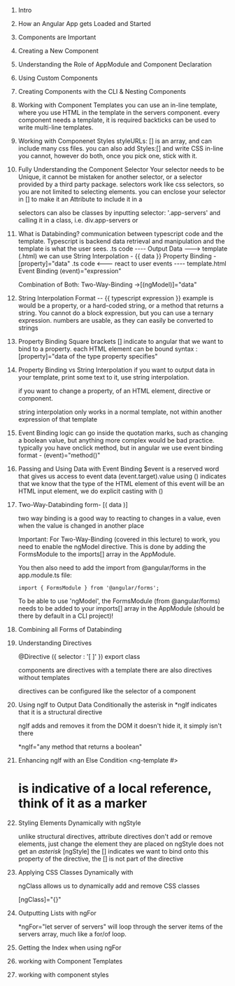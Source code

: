 1. Intro
2. How an Angular App gets Loaded and Started
3. Components are Important
4. Creating a New Component
5. Understanding the Role of AppModule and Component Declaration
6. Using Custom Components
7. Creating Components with the CLI & Nesting Components
8. Working with Component Templates
 you can use an in-line template, where you use HTML in the template in the servers component.
    every component needs a template, it is required
    backticks can be used to write multi-line templates.
9. Working with Componenet Styles
    styleURLs: [] is an array, and can include many css files.
    you can also add Styles:[] and write CSS in-line
    you cannot, however do both, once you pick one, stick with it.
10. Fully Understanding the Component Selector
    Your selector needs to be Unique, it cannot be mistaken for another selector, or a selector provided by a third party package.
    selectors work like css selectors, so you are not limited to selecting elements.
    you can enclose your selector in [] to make it an Attribute to include it in a <div selector>
    selectors can also be classes by inputting
    selector: '.app-servers' and calling it in a class, i.e. div.app-servers or <div class="app-servers">
11. What is Databinding?
    communication between typescript code and the template. Typescript is backend data retrieval and manipulation and the template is what the user sees.
    .ts code ---- Output Data ---> template (.html)
    we can use String Interpolation - {{ data }}
    Property Binding - [property]="data"
    .ts code <--- react to user events ---- template.html
    Event Binding (event)="expression"

    Combination of Both: Two-Way-Binding ->[(ngModel)]="data"

12. String Interpolation
    Format -- {{ typescript expression }} example is would be a property, or a hard-coded string, or a method that returns a string. You cannot do a block expression, but you can use a ternary expression. 
    numbers are usable, as they can easily be converted to strings

13. Property Binding
    Square brackets [] indicate to angular that we want to bind to a property.
    each HTML element can be bound
    syntax : [property]="data of the type property specifies"
    
14. Property Binding vs String Interpolation
    if you want to output data in your template, print some text to it, use string interpolation.

    if you want to change a property, of an HTML element, directive or component.

    string interpolation only works in a normal template, not within another expression of that template

15. Event Binding
    logic can go inside the quotation marks, such as changing a boolean value, but anything more complex would be bad practice.
    typically you have onclick method, but in angular we use event binding
    format - (event)="method()"

16. Passing and Using Data with Event Binding
    $event is a reserved word that gives us access to event data
    (<HTMLInputElement>event.target).value
    using () indicates that we know that the type of the HTML element of this event will be an HTML input element, we do explicit casting with (<type>)
17. Two-Way-Databinding
    form- [( data )]

    two way binding is a good way to reacting to changes in a value, even when the value is changed in another place


    Important: For Two-Way-Binding (covered in this lecture) to work, you need to enable the ngModel directive. This is done by adding the FormsModule to the imports[] array in the AppModule.

    You then also need to add the import from @angular/forms in the app.module.ts file:

        import { FormsModule } from '@angular/forms';

    To be able to use 'ngModel', the FormsModule (from @angular/forms) needs to be added to your imports[] array in the AppModule  (should be there by default in a CLI project)!


18. Combining all Forms of Databinding

19. Understanding Directives
    
    @Directive ({
        selector : '[ ]'
    })
    export class 

    components are directives with a template
    there are also directives without templates

    directives can be configured like the selector of a component

20. Using nglf to Output Data Conditionally
    the asterisk in *ngIf indicates that it is a structural directive
    
    ngIf adds and removes it from the DOM it doesn't hide it, it simply isn't there

    *ngIf="any method that returns a boolean"
21. Enhancing nglf with an Else Condition
    <ng-template #>
    # is indicative of a local reference, think of it as a marker
22. Styling Elements Dynamically with ngStyle
    
    unlike structural directives, attribute directives don't add or remove elements, just change the element they are placed on
    ngStyle does not get an *asterisk*
    [ngStyle] the [] indicates we want to bind onto this property of the directive, the [] is not part of the directive

23. Applying CSS Classes Dynamically with 
    
    ngClass allows us to dynamically add and remove CSS classes

    [ngClass]="{}"
    
24. Outputting Lists with ngFor
    
    *ngFor="let server of servers" will loop through the server items of the servers array, much like a for/of loop.

25. Getting the Index when using ngFor
    

    








 27. working with Component Templates
    
27. working with component styles
